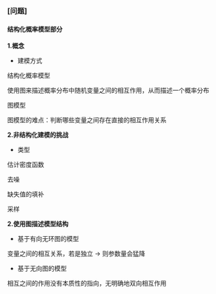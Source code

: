 ### [问题]

#### 结构化概率模型部分

**1.概念**

- 建模方式

结构化概率模型

使用图来描述概率分布中随机变量之间的相互作用，从而描述一个概率分布

图模型

图模型的难点：判断哪些变量之间存在直接的相互作用关系

**2.非结构化建模的挑战**

- 类型

估计密度函数

去噪

缺失值的填补

采样

**2.使用图描述模型结构**

- 基于有向无环图的模型

变量之间的相互关系，若是独立 → 则参数量会猛降

- 基于无向图的模型

相互之间的作用没有本质性的指向，无明确地双向相互作用